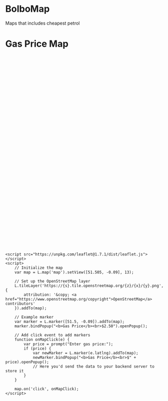 # BolboMap
Maps that includes cheapest petrol
<!DOCTYPE html>
<html lang="en">
<head>
    <meta charset="UTF-8">
    <meta name="viewport" content="width=device-width, initial-scale=1.0">
    <title>Gas Price Map</title>
    <link rel="stylesheet" href="https://unpkg.com/leaflet@1.7.1/dist/leaflet.css" />
    <style>
        #map {
            height: 600px;
        }
    </style>
</head>
<body>
    <h1>Gas Price Map</h1>
    <div id="map"></div>

    <script src="https://unpkg.com/leaflet@1.7.1/dist/leaflet.js"></script>
    <script>
        // Initialize the map
        var map = L.map('map').setView([51.505, -0.09], 13);

        // Set up the OpenStreetMap layer
        L.tileLayer('https://{s}.tile.openstreetmap.org/{z}/{x}/{y}.png', {
            attribution: '&copy; <a href="https://www.openstreetmap.org/copyright">OpenStreetMap</a> contributors'
        }).addTo(map);

        // Example marker
        var marker = L.marker([51.5, -0.09]).addTo(map);
        marker.bindPopup("<b>Gas Price</b><br>$2.50").openPopup();

        // Add click event to add markers
        function onMapClick(e) {
            var price = prompt("Enter gas price:");
            if (price) {
                var newMarker = L.marker(e.latlng).addTo(map);
                newMarker.bindPopup("<b>Gas Price</b><br>$" + price).openPopup();
                // Here you'd send the data to your backend server to store it
            }
        }

        map.on('click', onMapClick);
    </script>
</body>
</html>
